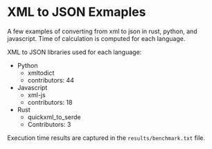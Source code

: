 # XML to JSON Exmaples

A few examples of converting from xml to json in rust, python, and javascript. Time of calculation is computed for each language.

XML to JSON libraries used for each language:  
- Python 
    - xmltodict
    - contributors: 44
- Javascript 
    - xml-js
    - contributors: 18
- Rust 
    - quickxml_to_serde
    - Contributors: 3

Execution time results are captured in the `results/benchmark.txt` file.
